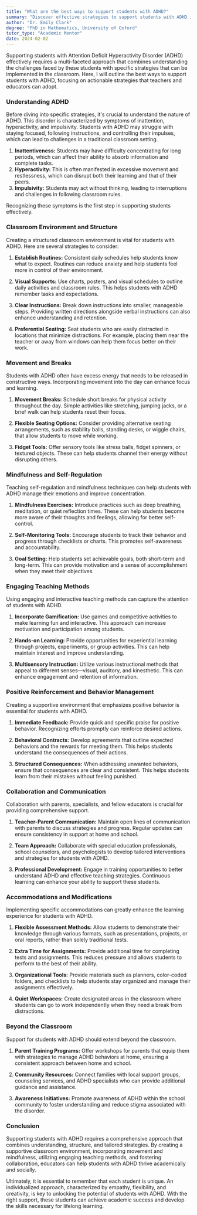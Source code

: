 ```yaml
---
title: "What are the best ways to support students with ADHD?"
summary: "Discover effective strategies to support students with ADHD in the classroom, enhancing focus, instruction following, and impulse control for better learning outcomes."
author: "Dr. Emily Clark"
degree: "PhD in Mathematics, University of Oxford"
tutor_type: "Academic Mentor"
date: 2024-02-02
---
```


Supporting students with Attention Deficit Hyperactivity Disorder (ADHD) effectively requires a multi-faceted approach that combines understanding the challenges faced by these students with specific strategies that can be implemented in the classroom. Here, I will outline the best ways to support students with ADHD, focusing on actionable strategies that teachers and educators can adopt.

### Understanding ADHD

Before diving into specific strategies, it's crucial to understand the nature of ADHD. This disorder is characterized by symptoms of inattention, hyperactivity, and impulsivity. Students with ADHD may struggle with staying focused, following instructions, and controlling their impulses, which can lead to challenges in a traditional classroom setting.

1. **Inattentiveness:** Students may have difficulty concentrating for long periods, which can affect their ability to absorb information and complete tasks.
2. **Hyperactivity:** This is often manifested in excessive movement and restlessness, which can disrupt both their learning and that of their peers.
3. **Impulsivity:** Students may act without thinking, leading to interruptions and challenges in following classroom rules.

Recognizing these symptoms is the first step in supporting students effectively.

### Classroom Environment and Structure

Creating a structured classroom environment is vital for students with ADHD. Here are several strategies to consider:

1. **Establish Routines:** Consistent daily schedules help students know what to expect. Routines can reduce anxiety and help students feel more in control of their environment.

2. **Visual Supports:** Use charts, posters, and visual schedules to outline daily activities and classroom rules. This helps students with ADHD remember tasks and expectations.

3. **Clear Instructions:** Break down instructions into smaller, manageable steps. Providing written directions alongside verbal instructions can also enhance understanding and retention.

4. **Preferential Seating:** Seat students who are easily distracted in locations that minimize distractions. For example, placing them near the teacher or away from windows can help them focus better on their work.

### Movement and Breaks

Students with ADHD often have excess energy that needs to be released in constructive ways. Incorporating movement into the day can enhance focus and learning.

1. **Movement Breaks:** Schedule short breaks for physical activity throughout the day. Simple activities like stretching, jumping jacks, or a brief walk can help students reset their focus.

2. **Flexible Seating Options:** Consider providing alternative seating arrangements, such as stability balls, standing desks, or wiggle chairs, that allow students to move while working.

3. **Fidget Tools:** Offer sensory tools like stress balls, fidget spinners, or textured objects. These can help students channel their energy without disrupting others.

### Mindfulness and Self-Regulation

Teaching self-regulation and mindfulness techniques can help students with ADHD manage their emotions and improve concentration.

1. **Mindfulness Exercises:** Introduce practices such as deep breathing, meditation, or quiet reflection times. These can help students become more aware of their thoughts and feelings, allowing for better self-control.

2. **Self-Monitoring Tools:** Encourage students to track their behavior and progress through checklists or charts. This promotes self-awareness and accountability.

3. **Goal Setting:** Help students set achievable goals, both short-term and long-term. This can provide motivation and a sense of accomplishment when they meet their objectives.

### Engaging Teaching Methods

Using engaging and interactive teaching methods can capture the attention of students with ADHD.

1. **Incorporate Gamification:** Use games and competitive activities to make learning fun and interactive. This approach can increase motivation and participation among students.

2. **Hands-on Learning:** Provide opportunities for experiential learning through projects, experiments, or group activities. This can help maintain interest and improve understanding.

3. **Multisensory Instruction:** Utilize various instructional methods that appeal to different senses—visual, auditory, and kinesthetic. This can enhance engagement and retention of information.

### Positive Reinforcement and Behavior Management

Creating a supportive environment that emphasizes positive behavior is essential for students with ADHD.

1. **Immediate Feedback:** Provide quick and specific praise for positive behavior. Recognizing efforts promptly can reinforce desired actions.

2. **Behavioral Contracts:** Develop agreements that outline expected behaviors and the rewards for meeting them. This helps students understand the consequences of their actions.

3. **Structured Consequences:** When addressing unwanted behaviors, ensure that consequences are clear and consistent. This helps students learn from their mistakes without feeling punished.

### Collaboration and Communication

Collaboration with parents, specialists, and fellow educators is crucial for providing comprehensive support.

1. **Teacher-Parent Communication:** Maintain open lines of communication with parents to discuss strategies and progress. Regular updates can ensure consistency in support at home and school.

2. **Team Approach:** Collaborate with special education professionals, school counselors, and psychologists to develop tailored interventions and strategies for students with ADHD.

3. **Professional Development:** Engage in training opportunities to better understand ADHD and effective teaching strategies. Continuous learning can enhance your ability to support these students.

### Accommodations and Modifications

Implementing specific accommodations can greatly enhance the learning experience for students with ADHD.

1. **Flexible Assessment Methods:** Allow students to demonstrate their knowledge through various formats, such as presentations, projects, or oral reports, rather than solely traditional tests.

2. **Extra Time for Assignments:** Provide additional time for completing tests and assignments. This reduces pressure and allows students to perform to the best of their ability.

3. **Organizational Tools:** Provide materials such as planners, color-coded folders, and checklists to help students stay organized and manage their assignments effectively.

4. **Quiet Workspaces:** Create designated areas in the classroom where students can go to work independently when they need a break from distractions.

### Beyond the Classroom

Support for students with ADHD should extend beyond the classroom.

1. **Parent Training Programs:** Offer workshops for parents that equip them with strategies to manage ADHD behaviors at home, ensuring a consistent approach between home and school.

2. **Community Resources:** Connect families with local support groups, counseling services, and ADHD specialists who can provide additional guidance and assistance.

3. **Awareness Initiatives:** Promote awareness of ADHD within the school community to foster understanding and reduce stigma associated with the disorder.

### Conclusion

Supporting students with ADHD requires a comprehensive approach that combines understanding, structure, and tailored strategies. By creating a supportive classroom environment, incorporating movement and mindfulness, utilizing engaging teaching methods, and fostering collaboration, educators can help students with ADHD thrive academically and socially.

Ultimately, it is essential to remember that each student is unique. An individualized approach, characterized by empathy, flexibility, and creativity, is key to unlocking the potential of students with ADHD. With the right support, these students can achieve academic success and develop the skills necessary for lifelong learning.
    
